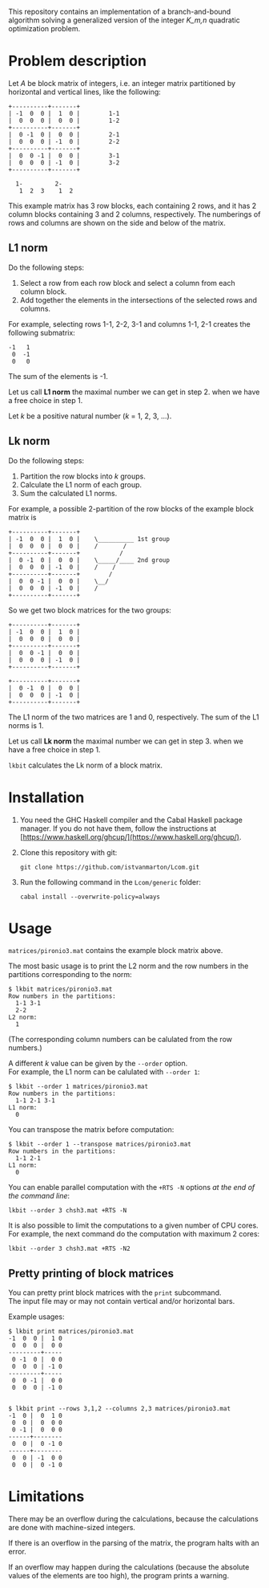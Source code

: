 
This repository contains an implementation of a branch-and-bound algorithm solving
a generalized version of the integer *K_m,n* quadratic optimization problem.


# Problem description


Let *A* be block matrix of integers, i.e. an integer matrix partitioned by horizontal and vertical lines, like the following:


    +----------+-------+
    | -1  0  0 |  1  0 |        1-1
    |  0  0  0 |  0  0 |        1-2
    +----------+-------+
    |  0 -1  0 |  0  0 |        2-1
    |  0  0  0 | -1  0 |        2-2
    +----------+-------+
    |  0  0 -1 |  0  0 |        3-1
    |  0  0  0 | -1  0 |        3-2
    +----------+-------+

      1-         2-
       1  2  3    1  2


This example matrix has 3 row blocks, each containing 2 rows, and it has 2 column blocks containing 3 and 2 columns, respectively.
The numberings of rows and columns are shown on the side and below of the matrix.

## L1 norm

Do the following steps:

1.  Select a row from each row block and select a column from each column block.
2.  Add together the elements in the intersections of the selected rows and columns.

For example, selecting rows 1-1, 2-2, 3-1 and columns 1-1, 2-1 creates the following submatrix:

    -1   1
     0  -1
     0   0

The sum of the elements is -1.

Let us call **L1 norm** the maximal number we can get in step 2. when we have a free choice in step 1.

Let *k* be a positive natural number (*k* = 1, 2, 3, ...).

## Lk norm

Do the following steps:

1.  Partition the row blocks into *k* groups.
2.  Calculate the L1 norm of each group.
3.  Sum the calculated L1 norms.

For example, a possible 2-partition of the row blocks of the example block matrix is

    +----------+-------+
    | -1  0  0 |  1  0 |    \__________ 1st group
    |  0  0  0 |  0  0 |    /       /
    +----------+-------+           /
    |  0 -1  0 |  0  0 |    \_____/____ 2nd group
    |  0  0  0 | -1  0 |    /    /
    +----------+-------+        /
    |  0  0 -1 |  0  0 |    \__/
    |  0  0  0 | -1  0 |    /
    +----------+-------+

So we get two block matrices for the two groups:

    +----------+-------+
    | -1  0  0 |  1  0 |
    |  0  0  0 |  0  0 |
    +----------+-------+
    |  0  0 -1 |  0  0 |
    |  0  0  0 | -1  0 |
    +----------+-------+

    +----------+-------+
    |  0 -1  0 |  0  0 |
    |  0  0  0 | -1  0 |
    +----------+-------+

The L1 norm of the two matrices are 1 and 0, respectively.
The sum of the L1 norms is 1.

Let us call **Lk norm** the maximal number we can get in step 3. when we have a free choice in step 1.

`lkbit` calculates the Lk norm of a block matrix.



# Installation

1.  You need the GHC Haskell compiler and the Cabal Haskell package manager.
    If you do not have them, follow the instructions at [https://www.haskell.org/ghcup/](https://www.haskell.org/ghcup/).

2.  Clone this repository with git:

        git clone https://github.com/istvanmarton/Lcom.git

3.  Run the following command in the `Lcom/generic` folder:

        cabal install --overwrite-policy=always


# Usage

`matrices/pironio3.mat` contains the example block matrix above.

The most basic usage is to print the L2 norm and the row numbers in the partitions corresponding to the norm:

    $ lkbit matrices/pironio3.mat 
    Row numbers in the partitions:
      1-1 3-1
      2-2
    L2 norm:
      1

(The corresponding column numbers can be calulated from the row numbers.)

A different *k* value can be given by the `--order` option.  
For example, the L1 norm can be calulated with `--order 1`:

    $ lkbit --order 1 matrices/pironio3.mat 
    Row numbers in the partitions:
      1-1 2-1 3-1
    L1 norm:
      0

You can transpose the matrix before computation:

    $ lkbit --order 1 --transpose matrices/pironio3.mat 
    Row numbers in the partitions:
      1-1 2-1
    L1 norm:
      0

You can enable parallel computation with the `+RTS -N` options *at the end of the command line*:

    lkbit --order 3 chsh3.mat +RTS -N

It is also possible to limit the computations to a given number of CPU cores.  
For example, the next command do the computation with maximum 2 cores:

    lkbit --order 3 chsh3.mat +RTS -N2


## Pretty printing of block matrices

You can pretty print block matrices with the `print` subcommand.  
The input file may or may not contain vertical and/or horizontal bars.

Example usages:

    $ lkbit print matrices/pironio3.mat 
    -1  0  0 |  1 0
     0  0  0 |  0 0
    ---------+-----
     0 -1  0 |  0 0
     0  0  0 | -1 0
    ---------+-----
     0  0 -1 |  0 0
     0  0  0 | -1 0


    $ lkbit print --rows 3,1,2 --columns 2,3 matrices/pironio3.mat 
    -1  0 |  0  1 0
     0  0 |  0  0 0
     0 -1 |  0  0 0
    ------+--------
     0  0 |  0 -1 0
    ------+--------
     0  0 | -1  0 0
     0  0 |  0 -1 0



# Limitations

There may be an overflow during the calculations, because the calculations are done with machine-sized integers.

If there is an overflow in the parsing of the matrix, the program halts with an error.

If an overflow may happen during the calculations (because the absolute values of the elements are too high),
the program prints a warning.

